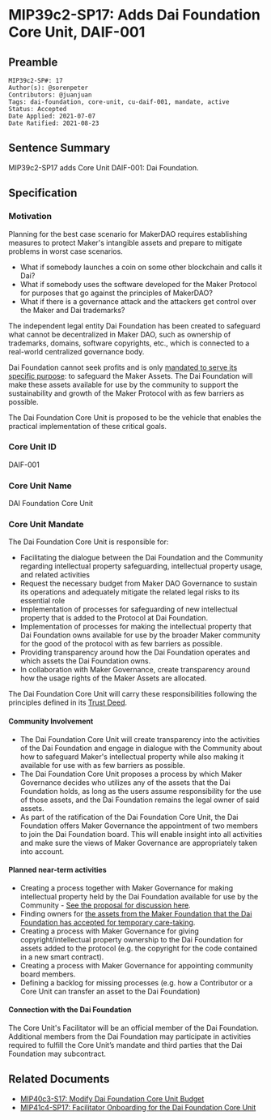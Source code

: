 # MIP39c2-SP17: Adds Dai Foundation Core Unit, DAIF-001

## Preamble

```
MIP39c2-SP#: 17
Author(s): @sorenpeter
Contributors: @juanjuan
Tags: dai-foundation, core-unit, cu-daif-001, mandate, active
Status: Accepted
Date Applied: 2021-07-07
Date Ratified: 2021-08-23
```

## Sentence Summary

MIP39c2-SP17 adds Core Unit DAIF-001: Dai Foundation.

## Specification

### Motivation

Planning for the best case scenario for MakerDAO requires establishing measures to protect Maker's intangible assets and prepare to mitigate problems in worst case scenarios.

- What if somebody launches a coin on some other blockchain and calls it Dai?
- What if somebody uses the software developed for the Maker Protocol for purposes that go against the principles of MakerDAO?
- What if there is a governance attack and the attackers get control over the Maker and Dai trademarks?

The independent legal entity Dai Foundation has been created to safeguard what cannot be decentralized in Maker DAO, such as ownership of trademarks, domains, software copyrights, etc., which is connected to a real-world centralized governance body.

Dai Foundation cannot seek profits and is only [mandated to serve its specific purpose](https://drive.google.com/file/d/14S-VIKsLtWq9xdVguaIZgNqtXcTkO3Bq/view): to safeguard the Maker Assets. The Dai Foundation will make these assets available for use by the community to support the sustainability and growth of the Maker Protocol with as few barriers as possible.

The Dai Foundation Core Unit is proposed to be the vehicle that enables the practical implementation of these critical goals.

### Core Unit ID

DAIF-001

### Core Unit Name

DAI Foundation Core Unit

### Core Unit Mandate

The Dai Foundation Core Unit is responsible for:
- Facilitating the dialogue between the Dai Foundation and the Community regarding intellectual property safeguarding, intellectual property usage, and related activities
- Request the necessary budget from Maker DAO Governance to sustain its operations and adequately mitigate the related legal risks to its essential role
- Implementation of processes for safeguarding of new intellectual property that is added to the Protocol at Dai Foundation.
- Implementation of processes for making the intellectual property that Dai Foundation owns available for use by the broader Maker community for the good of the protocol with as few barriers as possible.
- Providing transparency around how the Dai Foundation operates and which assets the Dai Foundation owns.
- In collaboration with Maker Governance, create transparency around how the usage rights of the Maker Assets are allocated.

The Dai Foundation Core Unit will carry these responsibilities following the principles defined in its [Trust Deed](https://drive.google.com/file/d/14S-VIKsLtWq9xdVguaIZgNqtXcTkO3Bq/view).

#### Community Involvement

- The Dai Foundation Core Unit will create transparency into the activities of the Dai Foundation and engage in dialogue with the Community about how to safeguard Maker's intellectual property while also making it available for use with as few barriers as possible.
- The Dai Foundation Core Unit proposes a process by which Maker Governance decides who utilizes any of the assets that the Dai Foundation holds, as long as the users assume responsibility for the use of those assets, and the Dai Foundation remains the legal owner of said assets.
- As part of the ratification of the Dai Foundation Core Unit, the Dai Foundation offers Maker Governance the appointment of two members to join the Dai Foundation board. This will enable insight into all activities and make sure the views of Maker Governance are appropriately taken into account.

#### Planned near-term activities

- Creating a process together with Maker Governance for making intellectual property held by the Dai Foundation available for use by the Community - [See the proposal for discussion here](LINKMISSING-LINKMISSING-LINKMISSING-LINKMISSING-LINKMISSING-LINKMISSING-LINKMISSING-LINKMISSING-LINKMISSING).
- Finding owners for [the assets from the Maker Foundation that the Dai Foundation has accepted for temporary care-taking](https://forum.makerdao.com/t/maker-foundation-transfer-of-additional-assets-to-dai-foundation-next-steps/8478).
- Creating a process with Maker Governance for giving copyright/intellectual property ownership to the Dai Foundation for assets added to the protocol (e.g. the copyright for the code contained in a new smart contract).
- Creating a process with Maker Governance for appointing community board members.
- Defining a backlog for missing processes (e.g. how a Contributor or a Core Unit can transfer an asset to the Dai Foundation)

#### Connection with the Dai Foundation

The Core Unit's Facilitator will be an official member of the Dai Foundation. Additional members from the Dai Foundation may participate in activities required to fulfill the Core Unit’s mandate and third parties that the Dai Foundation may subcontract.

## Related Documents

* [MIP40c3-S17: Modify Dai Foundation Core Unit Budget](https://forum.makerdao.com/t/mip40c3-sp17-modify-dai-foundation-core-unit-budget/9238)
* [ MIP41c4-SP17: Facilitator Onboarding for the Dai Foundation Core Unit](https://forum.makerdao.com/t/mip41c4-sp17-facilitator-onboarding-for-the-dai-foundation-core-unit/9236)
